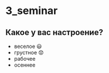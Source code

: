 # 3_seminar

## Какое у вас настроение?
* веселое :smiley:
* грустное :worried:
* рабочее
* осеннее
